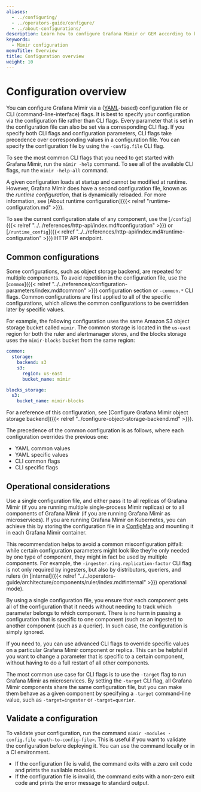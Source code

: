 ```yaml
---
aliases:
  - ../configuring/
  - ../operators-guide/configure/
  - ../about-configurations/
description: Learn how to configure Grafana Mimir or GEM according to key guidelines.
keywords:
  - Mimir configuration
menuTitle: Overview
title: Configuration overview
weight: 10
---
```


# Configuration overview

You can configure Grafana Mimir via a ([YAML](https://en.wikipedia.org/wiki/YAML)-based) configuration file or CLI (command-line-interface) flags.
It is best to specify your configuration via the configuration file rather than CLI flags.
Every parameter that is set in the configuration file can also be set via a corresponding CLI flag.
If you specify both CLI flags and configuration parameters, CLI flags take precedence over corresponding values in a configuration file.
You can specify the configuration file by using the `-config.file` CLI flag.

To see the most common CLI flags that you need to get started with Grafana Mimir, run the `mimir -help` command.
To see all of the available CLI flags, run the `mimir -help-all` command.

A given configuration loads at startup and cannot be modified at runtime.
However, Grafana Mimir does have a second configuration file, known as the _runtime configuration_, that is dynamically reloaded.
For more information, see [About runtime configuration]({{< relref "runtime-configuration.md" >}}).

To see the current configuration state of any component, use the [`/config`]({{< relref "../../references/http-api/index.md#configuration" >}}) or [`/runtime_config`]({{< relref "../../references/http-api/index.md#runtime-configuration" >}}) HTTP API endpoint.

## Common configurations

Some configurations, such as object storage backend, are repeated for multiple components.
To avoid repetition in the configuration file, use the [`common`]({{< relref "../../references/configuration-parameters/index.md#common" >}}) configuration section or `-common.*` CLI flags.
Common configurations are first applied to all of the specific configurations, which allows the common configurations to be overridden later by specific values.

For example, the following configuration uses the same Amazon S3 object storage bucket called `mimir`.
The common storage is located in the `us-east` region for both the ruler and alertmanager stores, and the blocks storage uses the `mimir-blocks` bucket from the same region:

```yaml
common:
  storage:
    backend: s3
    s3:
      region: us-east
      bucket_name: mimir

blocks_storage:
  s3:
    bucket_name: mimir-blocks
```

For a reference of this configuration, see [Configure Grafana Mimir object storage backend]({{< relref "../configure-object-storage-backend.md" >}}).

The precedence of the common configuration is as follows, where each configuration overrides the previous one:

- YAML common values
- YAML specific values
- CLI common flags
- CLI specific flags

## Operational considerations

Use a single configuration file, and either pass it to all replicas of Grafana Mimir (if you are running multiple single-process Mimir replicas) or to all components of Grafana Mimir (if you are running Grafana Mimir as microservices).
If you are running Grafana Mimir on Kubernetes, you can achieve this by storing the configuration file in a [ConfigMap](https://kubernetes.io/docs/concepts/configuration/configmap/) and mounting it in each Grafana Mimir container.

This recommendation helps to avoid a common misconfiguration pitfall: while certain configuration parameters might look like they’re only needed by one type of component, they might in fact be used by multiple components.
For example, the `-ingester.ring.replication-factor` CLI flag is not only required by ingesters, but also by distributors, queriers, and rulers (in [internal]({{< relref "../../operators-guide/architecture/components/ruler/index.md#internal" >}}) operational mode).

By using a single configuration file, you ensure that each component gets all of the configuration that it needs without needing to track which parameter belongs to which component.
There is no harm in passing a configuration that is specific to one component (such as an ingester) to another component (such as a querier). In such case, the configuration is simply ignored.

If you need to, you can use advanced CLI flags to override specific values on a particular Grafana Mimir component or replica.
This can be helpful if you want to change a parameter that is specific to a certain component, without having to do a full restart of all other components.

The most common use case for CLI flags is to use the `-target` flag to run Grafana Mimir as microservices.
By setting the `-target` CLI flag, all Grafana Mimir components share the same configuration file, but you can make them behave as a given component by specifying a `-target` command-line value, such as `-target=ingester` or `-target=querier`.

## Validate a configuration

To validate your configuration, run the command `mimir -modules -config.file <path-to-config-file>`.
This is useful if you want to validate the configuration before deploying it.
You can use the command locally or in a CI environment.

- If the configuration file is valid, the command exits with a zero exit code and prints the available modules.
- If the configuration file is invalid, the command exits with a non-zero exit code and prints the error message to standard output.
